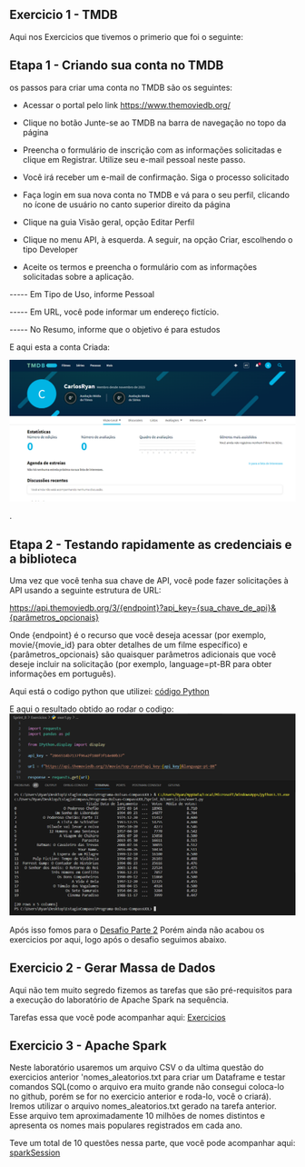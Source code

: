 ## Exercicio 1 - TMDB 

Aqui nos Exercicios que tivemos o primerio que foi o seguinte:

## Etapa 1 -  Criando sua conta no TMDB

os passos para criar uma conta no TMDB são os seguintes:

- Acessar o portal pelo link https://www.themoviedb.org/

- Clique no botão Junte-se ao TMDB na barra de navegação no topo da página

- Preencha o formulário de inscrição com as informações solicitadas e clique em Registrar. Utilize seu e-mail pessoal neste passo.

-  Você irá receber um e-mail de confirmação. Siga o processo solicitado

- Faça login em sua nova conta no TMDB e vá para o seu perfil, clicando no ícone de usuário no canto superior direito da página

- Clique na guia  Visão geral, opção Editar Perfil

- Clique no menu API, à esquerda. A seguir, na opção Criar, escolhendo o tipo Developer

- Aceite os termos e preencha o formulário com as informações solicitadas sobre a aplicação.

----- Em Tipo de Uso, informe Pessoal

----- Em URL, você pode informar um endereço fictício.

----- No Resumo, informe que o objetivo é para estudos

E aqui esta a conta Criada:

<img src="https://github.com/CarlosRyan07/Programa-Bolsas-CompassUOL/blob/main/Sprint_8/Exercicios/Evidencias/Conta_Criada_TMDB.png" width=600>

.
## Etapa 2 - Testando rapidamente as credenciais e a biblioteca


Uma vez que você tenha sua chave de API, você pode fazer solicitações à API usando a seguinte estrutura de URL:

https://api.themoviedb.org/3/{endpoint}?api_key={sua_chave_de_api}&{parâmetros_opcionais}



Onde {endpoint} é o recurso que você deseja acessar (por exemplo, movie/{movie_id} para obter detalhes de um filme específico) e {parâmetros_opcionais} são quaisquer parâmetros adicionais que você deseje incluir na solicitação (por exemplo, language=pt-BR para obter informações em português).





Aqui está o codigo python que utilizei: [código Python](https://github.com/CarlosRyan07/Programa-Bolsas-CompassUOL/blob/main/Sprint_8/Exercicios/exer1.py)


E aqui o resultado obtido ao rodar o codigo:
<img src="https://github.com/CarlosRyan07/Programa-Bolsas-CompassUOL/blob/main/Sprint_8/Exercicios/Evidencias/Resultado_Codigo.png" width=600>


Após isso fomos para o [Desafio Parte 2](https://github.com/CarlosRyan07/Programa-Bolsas-CompassUOL/blob/main/Sprint_8/DesafioPart2-Ingestao_de_dados_TMDB)
Porém ainda não acabou os exercicios por aqui, logo após o desafio seguimos abaixo.

## Exercicio 2 - Gerar Massa de Dados

Aqui não tem muito segredo fizemos as tarefas que são pré-requisitos para a execução do laboratório de Apache Spark na sequência.

Tarefas essa que você pode acompanhar aqui: [Exercicios](https://github.com/CarlosRyan07/Programa-Bolsas-CompassUOL/blob/main/Sprint_8/Exercicios/Gerar_Massa_de_Dados/exercicios.ipynb)


## Exercicio 3 - Apache Spark

Neste laboratório usaremos um arquivo CSV o da ultima questão do exercicios anterior 'nomes_aleatorios.txt para criar um Dataframe e testar comandos SQL(como o arquivo era muito grande não consegui coloca-lo no github, porém se for no exercicio anterior e roda-lo, você o criará). Iremos utilizar o arquivo nomes_aleatorios.txt gerado na tarefa anterior. Esse arquivo tem aproximadamente 10 milhões de nomes distintos e apresenta os nomes mais populares registrados em cada ano.

Teve um total de 10 questões nessa parte, que você pode acompanhar aqui: [sparkSession](https://github.com/CarlosRyan07/Programa-Bolsas-CompassUOL/blob/main/Sprint_8/Exercicios/Apache_Spark/sparkSession.ipynb)